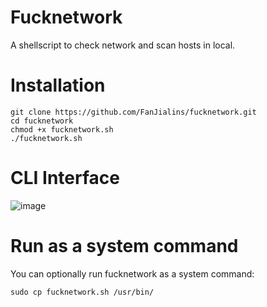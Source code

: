# Fucknetwork
A shellscript to check network and scan hosts in local.

# Installation
````
git clone https://github.com/FanJialins/fucknetwork.git
cd fucknetwork
chmod +x fucknetwork.sh
./fucknetwork.sh
````

# CLI Interface
![image](https://github.com/FanJialins/fucknetwork/blob/main/fucknetwork.png)

# Run as a system command
You can optionally run fucknetwork as a system command:
````
sudo cp fucknetwork.sh /usr/bin/
````
